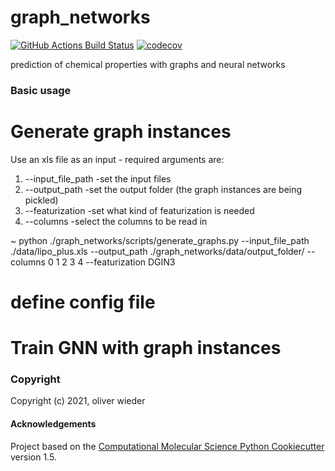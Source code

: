 graph_networks
==============================
[//]: # (Badges)
[![GitHub Actions Build Status](https://github.com/REPLACE_WITH_OWNER_ACCOUNT/graph_networks/workflows/CI/badge.svg)](https://github.com/REPLACE_WITH_OWNER_ACCOUNT/graph_networks/actions?query=workflow%3ACI)
[![codecov](https://codecov.io/gh/REPLACE_WITH_OWNER_ACCOUNT/graph_networks/branch/master/graph/badge.svg)](https://codecov.io/gh/REPLACE_WITH_OWNER_ACCOUNT/graph_networks/branch/master)


prediction of chemical properties with graphs and neural networks


### Basic usage
# Generate graph instances
Use an xls file as an input - required arguments are:
1. --input_file_path    -set the input files
2. --output_path    -set the output folder (the graph instances are being pickled)
3. --featurization  -set what kind of featurization is needed
4. --columns    -select the columns to be read in

~ python ./graph_networks/scripts/generate_graphs.py --input_file_path ./data/lipo_plus.xls --output_path ./graph_networks/data/output_folder/ --columns 0 1 2 3 4
--featurization DGIN3

# define config file


# Train GNN with graph instances

### Copyright

Copyright (c) 2021, oliver wieder


#### Acknowledgements
 
Project based on the 
[Computational Molecular Science Python Cookiecutter](https://github.com/molssi/cookiecutter-cms) version 1.5.
